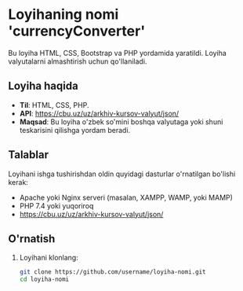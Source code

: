 # Loyihaning nomi 'currencyConverter'

Bu loyiha HTML, CSS, Bootstrap va PHP yordamida yaratildi. Loyiha valyutalarni almashtirish uchun qo'llaniladi.

## Loyiha haqida

- **Til**: HTML, CSS, PHP.
- **API**: https://cbu.uz/uz/arkhiv-kursov-valyut/json/
- **Maqsad**: Bu loyiha o'zbek so'mini boshqa valyutaga  yoki shuni teskarisini qilishga yordam beradi.

## Talablar

Loyihani ishga tushirishdan oldin quyidagi dasturlar o'rnatilgan bo'lishi kerak:

- Apache yoki Nginx serveri (masalan, XAMPP, WAMP, yoki MAMP)
- PHP 7.4 yoki yuqoriroq
- https://cbu.uz/uz/arkhiv-kursov-valyut/json/

## O'rnatish

1. Loyihani klonlang:
   ```bash
   git clone https://github.com/username/loyiha-nomi.git
   cd loyiha-nomi

